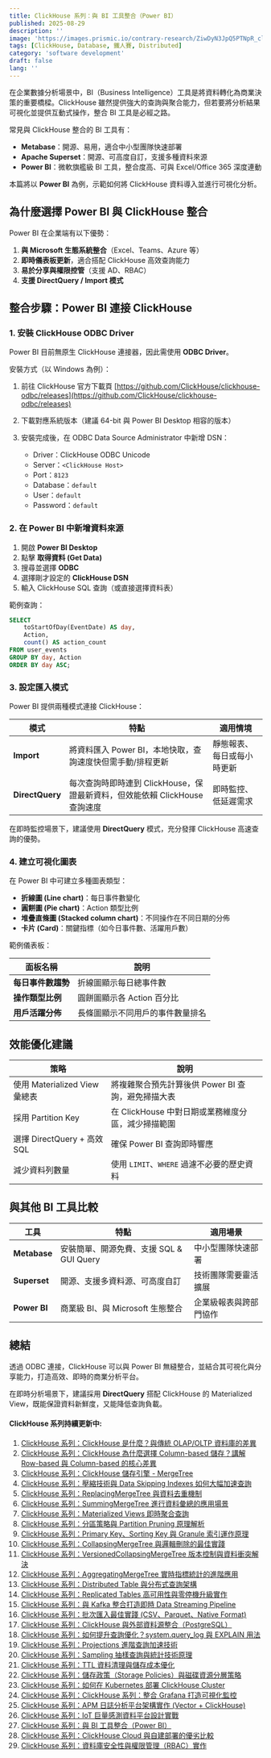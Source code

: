 ```yaml
---
title: ClickHouse 系列：與 BI 工具整合（Power BI）
published: 2025-08-29
description: ''
image: 'https://images.prismic.io/contrary-research/ZiwDyN3JpQ5PTNpR_clickhousecover.png?auto=format,compress'
tags: [ClickHouse, Database, 鐵人賽, Distributed]
category: 'software development'
draft: false 
lang: ''
---
```


在企業數據分析場景中，BI（Business Intelligence）工具是將資料轉化為商業決策的重要橋樑。ClickHouse 雖然提供強大的查詢與聚合能力，但若要將分析結果可視化並提供互動式操作，整合 BI 工具是必經之路。

常見與 ClickHouse 整合的 BI 工具有：

* **Metabase**：開源、易用，適合中小型團隊快速部署
* **Apache Superset**：開源、可高度自訂，支援多種資料來源
* **Power BI**：微軟旗艦級 BI 工具，整合度高、可與 Excel/Office 365 深度連動

本篇將以 **Power BI** 為例，示範如何將 ClickHouse 資料導入並進行可視化分析。

## 為什麼選擇 Power BI 與 ClickHouse 整合

Power BI 在企業端有以下優勢：

1. **與 Microsoft 生態系統整合**（Excel、Teams、Azure 等）
2. **即時儀表板更新**，適合搭配 ClickHouse 高效查詢能力
3. **易於分享與權限控管**（支援 AD、RBAC）
4. **支援 DirectQuery / Import 模式**

## 整合步驟：Power BI 連接 ClickHouse

### 1. 安裝 ClickHouse ODBC Driver

Power BI 目前無原生 ClickHouse 連接器，因此需使用 **ODBC Driver**。

安裝方式（以 Windows 為例）：

1. 前往 ClickHouse 官方下載頁
   [https://github.com/ClickHouse/clickhouse-odbc/releases](https://github.com/ClickHouse/clickhouse-odbc/releases)
2. 下載對應系統版本（建議 64-bit 與 Power BI Desktop 相容的版本）
3. 安裝完成後，在 ODBC Data Source Administrator 中新增 DSN：

   * Driver：ClickHouse ODBC Unicode
   * Server：`<ClickHouse Host>`
   * Port：`8123`
   * Database：`default`
   * User：`default`
   * Password：`default`

### 2. 在 Power BI 中新增資料來源

1. 開啟 **Power BI Desktop**
2. 點擊 **取得資料 (Get Data)**
3. 搜尋並選擇 **ODBC**
4. 選擇剛才設定的 **ClickHouse DSN**
5. 輸入 ClickHouse SQL 查詢（或直接選擇資料表）

範例查詢：

```sql
SELECT
    toStartOfDay(EventDate) AS day,
    Action,
    count() AS action_count
FROM user_events
GROUP BY day, Action
ORDER BY day ASC;
```

### 3. 設定匯入模式

Power BI 提供兩種模式連接 ClickHouse：

| 模式              | 特點                                                | 適用情境          |
| --------------- | ------------------------------------------------- | ------------- |
| **Import**      | 將資料匯入 Power BI，本地快取，查詢速度快但需手動/排程更新                | 靜態報表、每日或每小時更新 |
| **DirectQuery** | 每次查詢時即時連到 ClickHouse，保證最新資料，但效能依賴 ClickHouse 查詢速度 | 即時監控、低延遲需求    |

在即時監控場景下，建議使用 **DirectQuery** 模式，充分發揮 ClickHouse 高速查詢的優勢。

### 4. 建立可視化圖表

在 Power BI 中可建立多種圖表類型：

* **折線圖 (Line chart)**：每日事件數變化
* **圓餅圖 (Pie chart)**：Action 類型比例
* **堆疊直條圖 (Stacked column chart)**：不同操作在不同日期的分佈
* **卡片 (Card)**：關鍵指標（如今日事件數、活躍用戶數）

範例儀表板：

| 面板名稱        | 說明                |
| ----------- | ----------------- |
| **每日事件數趨勢** | 折線圖顯示每日總事件數       |
| **操作類型比例**  | 圓餅圖顯示各 Action 百分比 |
| **用戶活躍分佈**  | 長條圖顯示不同用戶的事件數量排名  |

## 效能優化建議

| 策略                       | 說明                              |
| ------------------------ | ------------------------------- |
| 使用 Materialized View 彙總表 | 將複雜聚合預先計算後供 Power BI 查詢，避免掃描大表  |
| 採用 Partition Key         | 在 ClickHouse 中對日期或業務維度分區，減少掃描範圍 |
| 選擇 DirectQuery + 高效 SQL  | 確保 Power BI 查詢即時響應              |
| 減少資料列數量                  | 使用 `LIMIT`、`WHERE` 過濾不必要的歷史資料   |

## 與其他 BI 工具比較

| 工具           | 特點                           | 適用場景        |
| ------------ | ---------------------------- | ----------- |
| **Metabase** | 安裝簡單、開源免費、支援 SQL & GUI Query | 中小型團隊快速部署   |
| **Superset** | 開源、支援多資料源、可高度自訂              | 技術團隊需要靈活擴展  |
| **Power BI** | 商業級 BI、與 Microsoft 生態整合      | 企業級報表與跨部門協作 |

## 總結

透過 ODBC 連接，ClickHouse 可以與 Power BI 無縫整合，並結合其可視化與分享能力，打造高效、即時的商業分析平台。

在即時分析場景下，建議採用 **DirectQuery** 搭配 ClickHouse 的 Materialized View，既能保證資料新鮮度，又能降低查詢負載。

#### ClickHouse 系列持續更新中:

1. [ClickHouse 系列：ClickHouse 是什麼？與傳統 OLAP/OLTP 資料庫的差異](https://blog.vicwen.app/posts/what-is-clickhouse/)
2. [ClickHouse 系列：ClickHouse 為什麼選擇 Column-based 儲存？講解 Row-based 與 Column-based 的核心差異](https://blog.vicwen.app/posts/clickhouse-column-row-based-storage/)
3. [ClickHouse 系列：ClickHouse 儲存引擎 - MergeTree](https://blog.vicwen.app/posts/clickhouse-mergetree-engine)
4. [ClickHouse 系列：壓縮技術與 Data Skipping Indexes 如何大幅加速查詢](https://blog.vicwen.app/posts/clickhouse-compression-skipping-index/)
5. [ClickHouse 系列：ReplacingMergeTree 與資料去重機制](https://blog.vicwen.app/posts/clickhouse-replacingmergetree-deduplication/)
6. [ClickHouse 系列：SummingMergeTree 進行資料彙總的應用場景](https://blog.vicwen.app/posts/clickhouse-summingmergetree-aggregation/)
7. [ClickHouse 系列：Materialized Views 即時聚合查詢](https://blog.vicwen.app/posts/clickhouse-materialized-view/)
8. [ClickHouse 系列：分區策略與 Partition Pruning 原理解析](https://blog.vicwen.app/posts/clickhouse-partition-pruning/)
9. [ClickHouse 系列：Primary Key、Sorting Key 與 Granule 索引運作原理](https://blog.vicwen.app/posts/clickhouse-primary-sorting-key/)
10. [ClickHouse 系列：CollapsingMergeTree 與邏輯刪除的最佳實踐](https://blog.vicwen.app/posts/clickhouse-collapsingmergetree/)
11. [ClickHouse 系列：VersionedCollapsingMergeTree 版本控制與資料衝突解決](https://blog.vicwen.app/posts/clickhouse-versioned-collapsingmergetree/)
12. [ClickHouse 系列：AggregatingMergeTree 實時指標統計的進階應用](https://blog.vicwen.app/posts/clickhouse-aggregatingmergetree/)
13. [ClickHouse 系列：Distributed Table 與分布式查詢架構](https://blog.vicwen.app/posts/clickhouse-distributed-table-architecture/)
14. [ClickHouse 系列：Replicated Tables 高可用性與零停機升級實作](https://blog.vicwen.app/posts/clickhouse-replication-failover/)
15. [ClickHouse 系列：與 Kafka 整合打造即時 Data Streaming Pipeline](https://blog.vicwen.app/posts/clickhouse-kafka-data-streaming-pipeline/)
16. [ClickHouse 系列：批次匯入最佳實踐 (CSV、Parquet、Native Format)](https://blog.vicwen.app/posts/clickhouse-batch-import/)
17. [ClickHouse 系列：ClickHouse 與外部資料源整合（PostgreSQL）](https://blog.vicwen.app/posts/clickhouse-external-data-integration/)
18. [ClickHouse 系列：如何提升查詢優化？system.query_log 與 EXPLAIN 用法](https://blog.vicwen.app/posts/clickhouse-query-log-explain/)
19. [ClickHouse 系列：Projections 進階查詢加速技術](https://blog.vicwen.app/posts/clickhouse-projections-optimization/)
20. [ClickHouse 系列：Sampling 抽樣查詢與統計技術原理](https://blog.vicwen.app/posts/clickhouse-sampling-statistics/)
21. [ClickHouse 系列：TTL 資料清理與儲存成本優化](https://blog.vicwen.app/posts/clickhouse-ttl-storage-management/)
22. [ClickHouse 系列：儲存政策（Storage Policies）與磁碟資源分層策略](https://blog.vicwen.app/posts/clickhouse-storage-policies/)
23. [ClickHouse 系列：如何在 Kubernetes 部署 ClickHouse Cluster](https://blog.vicwen.app/posts/clickhouse-kubernetes-deployment/)
24. [ClickHouse 系列：ClickHouse 系列：整合 Grafana 打造可視化監控](https://blog.vicwen.app/posts/clickhouse-grafana-dashboard/) 
25. [ClickHouse 系列：APM 日誌分析平台架構實作 (Vector + ClickHouse)](https://blog.vicwen.app/posts/clickhouse-apm-log-analytics/)
26. [ClickHouse 系列：IoT 巨量感測資料平台設計實戰](https://blog.vicwen.app/posts/clickhouse-iot-analytics/)
27. [ClickHouse 系列：與 BI 工具整合（Power BI）](https://blog.vicwen.app/posts/clickhouse-bi-integration/)
28. [ClickHouse 系列：ClickHouse Cloud 與自建部署的優劣比較](https://blog.vicwen.app/posts/clickhouse-cloud-vs-self-host/)
29. [ClickHouse 系列：資料庫安全性與權限管理（RBAC）實作](https://blog.vicwen.app/posts/clickhouse-security-rbac/)

